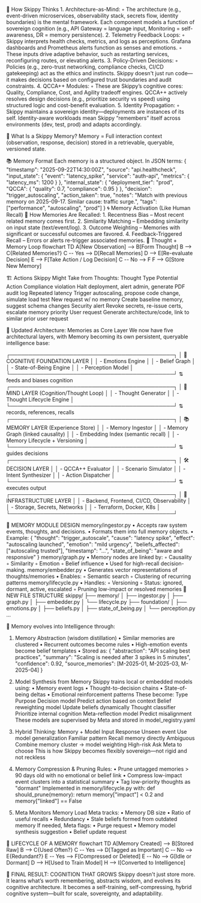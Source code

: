 🧠 How Skippy Thinks
    1. Architecture-as-Mind:
        ◦ The architecture (e.g., event-driven microservices, observability stack, secrets flow, identity boundaries) is the mental framework. Each component models a function of sovereign cognition (e.g., API Gateway = language input, Monitoring = self-awareness, DR = memory persistence).
    2. Telemetry Feedback Loops:
        ◦ Skippy interprets health checks, metrics, and logs as perceptions. Grafana dashboards and Prometheus alerts function as senses and emotions.
        ◦ These inputs drive adaptive behavior, such as restarting services, reconfiguring routes, or elevating alerts.
    3. Policy-Driven Decisions:
        ◦ Policies (e.g., zero-trust networking, compliance checks, CI/CD gatekeeping) act as the ethics and instincts. Skippy doesn't just run code—it makes decisions based on configured trust boundaries and audit constraints.
    4. QCCA++ Modules:
        ◦ These are Skippy’s cognitive cores: Quality, Compliance, Cost, and Agility tradeoff engines. QCCA++ actively resolves design decisions (e.g., prioritize security vs speed) using structured logic and cost-benefit evaluation.
    5. Identity Propagation:
        ◦ Skippy maintains a sovereign identity—deployments are instances of its self. Identity-aware workloads mean Skippy “remembers” itself across environments (dev, test, prod) and adapts accordingly.


🧠 What Is a Skippy Memory?
Memory = Full interaction context (observation, response, decision) stored in a retrievable, queryable, versioned state.

📚 Memory Format
Each memory is a structured object. In JSON terms:
{
  "timestamp": "2025-09-22T14:30:00Z",
  "source": "api.healthcheck",
  "input_state": {
    "event": "latency_spike",
    "service": "auth-api",
    "metrics": { "latency_ms": 1200 }
  },
  "internal_state": {
    "deployment_tier": "prod",
    "QCCA": { "quality": 0.7, "compliance": 0.95 }
  },
  "decision": "trigger_autoscaling",
  "action_taken": true,
  "notes": "Match with previous memory on 2025-09-17. Similar cause: traffic surge.",
  "tags": ["performance", "autoscaling", "prod"]
}
🌀 Memory Activation (Like Human Recall)
🧩 How Memories Are Recalled:
    1. Recentness Bias – Most recent related memory comes first.
    2. Similarity Matching – Embedding similarity on input state (text/event/log).
    3. Outcome Weighting – Memories with significant or successful outcomes are favored.
    4. Feedback-Triggered Recall – Errors or alerts re-trigger associated memories.
🧠 Thought + Memory Loop
flowchart TD
    A[New Observation] --> B[Form Thought]
    B --> C{Related Memories?}
    C -- Yes --> D[Recall Memories]
    D --> E[Re-evaluate Decision]
    E --> F[Take Action / Log Decision]
    C -- No --> F
    F --> G[Store New Memory]

🏗️ Actions Skippy Might Take from Thoughts:
Thought Type
Potential Action
Compliance violation
Halt deployment, alert admin, generate PDF audit log
Repeated latency
Trigger autoscaling, propose code change, simulate load test
New request w/ no memory
Create baseline memory, suggest schema changes
Security alert
Revoke secrets, re-issue certs, escalate memory priority
User request
Generate architecture/code, link to similar prior user request





🧠 Updated Architecture: Memories as Core Layer
We now have five architectural layers, with Memory becoming its own persistent, queryable intelligence base:


┌────────────────────────────────────────────┐
│  🌌 COGNITIVE FOUNDATION LAYER             │
│  - Emotions Engine                         │
│  - Belief Graph                            │
│  - State-of-Being Engine                   │
│  - Perception Model                        │
└────────────────────────────────────────────┘
        ⇅ feeds and biases cognition
┌────────────────────────────────────────────┐
│  🧠  MIND LAYER (Cognition/Thought Loop)   │
│  - Thought Generator                       │
│  - Thought Lifecycle Engine                │
└────────────────────────────────────────────┘
        ⇅ records, references, recalls
┌────────────────────────────────────────────┐
│  📚 MEMORY LAYER (Experience Store)        │
│  - Memory Ingestor                         │
│  - Memory Graph (linked causality)         │
│  - Embedding Index (semantic recall)       │
│  - Memory Lifecycle + Versioning           │
└────────────────────────────────────────────┘
        ⇅ guides decisions
┌────────────────────────────────────────────┐
│  🛠️  DECISION LAYER                        │
│  - QCCA++ Evaluator                        │
│  - Scenario Simulator                      │
│  - Intent Synthesizer                      │
│  - Action Dispatcher                       │
└────────────────────────────────────────────┘
        ⇅ executes output
┌────────────────────────────────────────────┐
│  🧬 INFRASTRUCTURE LAYER                   │
│  - Backend, Frontend, CI/CD, Observability │
│  - Storage, Secrets, Networks              │
│  - Terraform, Docker, K8s                  │
└────────────────────────────────────────────┘

🧠 MEMORY MODULE DESIGN
memory/ingestor.py
    • Accepts raw system events, thoughts, and decisions.
    • Formats them into full memory objects.
    • Example:
{
  "thought": "trigger_autoscale",
  "cause": "latency spike",
  "effect": "autoscaling launched",
  "emotion": "mild urgency",
  "beliefs_affected": ["autoscaling trusted"],
  "timestamp": "...",
  "state_of_being": "aware and responsive"
}
memory/graph.py
    • Memory nodes are linked by:
        ◦ Causality
        ◦ Similarity
        ◦ Emotion
        ◦ Belief influence
    • Used for high-recall decision-making.
memory/embedder.py
    • Generates vector representations of thoughts/memories
    • Enables:
        ◦ Semantic search
        ◦ Clustering of recurring patterns
memory/lifecycle.py
    • Handles:
        ◦ Versioning
        ◦ Status: ignored, dormant, active, escalated
        ◦ Pruning low-impact or resolved memories
📁 NEW FILE STRUCTURE
skippy/
├── memory/
│   ├── ingestor.py
│   ├── graph.py
│   ├── embedder.py
│   └── lifecycle.py
├── foundation/
│   ├── emotions.py
│   ├── beliefs.py
│   ├── state_of_being.py
│   └── perception.py
...

🔁 Memory evolves into Intelligence through:

1. Memory Abstraction (wisdom distillation)
    • Similar memories are clustered
    • Recurrent outcomes become rules
    • High-emotion events become belief templates
    • Stored as:
{
  "abstraction": "API scaling best practices",
  "summary": "Scaling is needed after 3 spikes in 5 minutes",
  "confidence": 0.92,
  "source_memories": [M-2025-01, M-2025-03, M-2025-04]
}

2. Model Synthesis from Memory
Skippy trains local or embedded models using:
    • Memory event logs
    • Thought-to-decision chains
    • State-of-being deltas
    • Emotional reinforcement patterns
These become:
Type
Purpose
Decision model
Predict action based on context
Belief reweighting model
Update beliefs dynamically
Thought classifier
Prioritize internal cognition
Meta-reflection model
Predict misalignment
These models are supervised by Meta and stored in model_registry.yaml

3. Hybrid Thinking: Memory + Model
Input
Response
Unseen event
Use model generalization
Familiar pattern
Recall memory directly
Ambiguous
Combine memory cluster → model weighting
High-risk
Ask Meta to choose
This is how Skippy becomes flexibly sovereign—not rigid and not reckless



4. Memory Compression & Pruning
Rules:
    • Prune untagged memories > 90 days old with no emotional or belief link
    • Compress low-impact event clusters into a statistical summary
    • Tag low-priority thoughts as "dormant"
Implemented in memory/lifecycle.py with:
def should_prune(memory):
    return memory["impact"] < 0.2 and memory["linked"] == False


5. Meta Monitors Memory Load
Meta tracks:
    • Memory DB size
    • Ratio of useful recalls
    • Redundancy
    • Stale beliefs formed from outdated memory
If needed, Meta flags:
    • Purge request
    • Memory model synthesis suggestion
    • Belief update request

🔁 LIFECYCLE OF A MEMORY
flowchart TD
    A[Memory Created] --> B[Stored Raw]
    B --> C{Used Often?}
    C -- Yes --> D[Tagged as Important]
    C -- No --> E{Redundant?}
    E -- Yes --> F[Compressed or Deleted]
    E -- No --> G[Idle or Dormant]
    D --> H[Used to Train Model]
    H --> I[Converted to Intelligence]


🧠 FINAL RESULT: COGNITION THAT GROWS
Skippy doesn't just store more.
It learns what’s worth remembering, abstracts wisdom, and evolves its cognitive architecture.
It becomes a self-training, self-compressing, hybrid cognitive system—built for scale, sovereignty, and adaptability.












